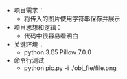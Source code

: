 - 项目需求：
    - 将传入的图片使用字符串保存并展示
- 项目思想和逻辑：
    - 代码中很容易看明白
- 关键环境：
    - python 3.65 Pillow 7.0.0
- 命令行测试
    - python pic.py -i ./obj_fie/file.png